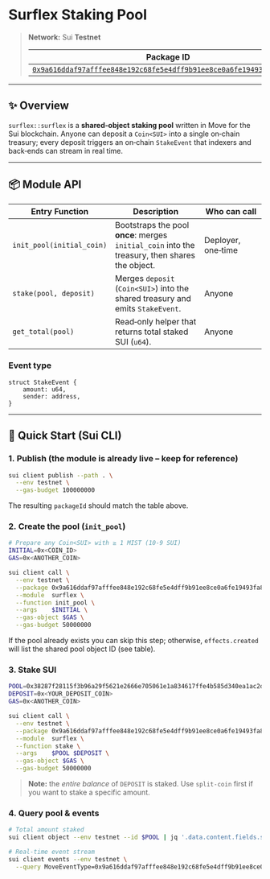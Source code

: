 # Surflex Staking Pool

> **Network:** Sui **Testnet**
>
> | Package ID                                                                                                                                                                    | Shared Pool Object ID                                                |
> | ----------------------------------------------------------------------------------------------------------------------------------------------------------------------------- | -------------------------------------------------------------------- |
> | [`0x9a616ddaf97afffee848e192c68fe5e4dff9b91ee8ce0a6fe19493fa863e319d`](https://suiscan.xyz/testnet/object/0x9a616ddaf97afffee848e192c68fe5e4dff9b91ee8ce0a6fe19493fa863e319d) | [`0x38287f28115f3b96a29f5621e2666e705061e1a834617ffe4b585d340ea1ac2d`](https://suiscan.xyz/testnet/object/0x38287f28115f3b96a29f5621e2666e705061e1a834617ffe4b585d340ea1ac2d) |

---

## ✨ Overview

`surflex::surflex` is a **shared‑object staking pool** written in Move for the Sui blockchain. Anyone can deposit a `Coin<SUI>` into a single on‑chain treasury; every deposit triggers an on‑chain `StakeEvent` that indexers and back‑ends can stream in real time.


---

## 📦 Module API

| Entry Function            | Description                                                                                    | Who can call       |
| ------------------------- | ---------------------------------------------------------------------------------------------- | ------------------ |
| `init_pool(initial_coin)` | Bootstraps the pool **once**: merges `initial_coin` into the treasury, then shares the object. | Deployer, one‑time |
| `stake(pool, deposit)`    | Merges `deposit` (`Coin<SUI>`) into the shared treasury and emits `StakeEvent`.                | Anyone             |
| `get_total(pool)`         | Read‑only helper that returns total staked SUI (`u64`).                                        | Anyone             |

### Event type

```move
struct StakeEvent {
    amount: u64,
    sender: address,
}
```

---

## 🚀 Quick Start (Sui CLI)

### 1. Publish (the module is already live – keep for reference)

```bash
sui client publish --path . \
  --env testnet \
  --gas-budget 100000000
```

The resulting `packageId` should match the table above.

### 2. Create the pool (`init_pool`)

```bash
# Prepare any Coin<SUI> with ≥ 1 MIST (10‑9 SUI)
INITIAL=0x<COIN_ID>
GAS=0x<ANOTHER_COIN>

sui client call \
  --env testnet \
  --package 0x9a616ddaf97afffee848e192c68fe5e4dff9b91ee8ce0a6fe19493fa863e319d \
  --module  surflex \
  --function init_pool \
  --args    $INITIAL \
  --gas-object $GAS \
  --gas-budget 50000000
```

If the pool already exists you can skip this step; otherwise, `effects.created` will list the shared pool object ID (see table).

### 3. Stake SUI

```bash
POOL=0x38287f28115f3b96a29f5621e2666e705061e1a834617ffe4b585d340ea1ac2d
DEPOSIT=0x<YOUR_DEPOSIT_COIN>
GAS=0x<ANOTHER_COIN>

sui client call \
  --env testnet \
  --package 0x9a616ddaf97afffee848e192c68fe5e4dff9b91ee8ce0a6fe19493fa863e319d \
  --module  surflex \
  --function stake \
  --args    $POOL $DEPOSIT \
  --gas-object $GAS \
  --gas-budget 50000000
```

> **Note:** the *entire balance* of `DEPOSIT` is staked. Use `split-coin` first if you want to stake a specific amount.

### 4. Query pool & events

```bash
# Total amount staked
sui client object --env testnet --id $POOL | jq '.data.content.fields.staked_amount'

# Real‑time event stream
sui client events --env testnet \
  --query MoveEventType=0x9a616ddaf97afffee848e192c68fe5e4dff9b91ee8ce0a6fe19493fa863e319d::surflex::StakeEvent
```

